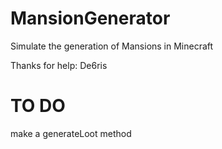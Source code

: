 # MansionGenerator
Simulate the generation of Mansions in Minecraft

Thanks for help: De6ris

# TO DO
make a generateLoot method
